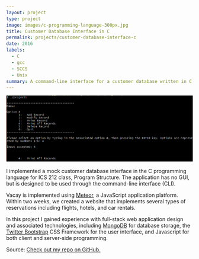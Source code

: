 ```yaml
---
layout: project
type: project
image: images/c-programming-language-300px.jpg
title: Customer Database Interface in C
permalink: projects/customer-database-interface-c
date: 2016
labels:
  - C
  - gcc
  - SCCS
  - Unix
summary: A command-line interface for a customer database written in C for ICS 212, Program Structure.
---
```


<img class="ui large rounded image" src="../images/customer-db-interface-c.png">

I implemented a mock customer database interface in the C programming language for ICS 212 class, Program Structure. The application has no GUI, but is designed to be used through the command-line interface (CLI). 

Vacay is implemented using [Meteor](http://meteor.com), a JavaScript application platform. Within two weeks, we created a website that implements several types of reservations including flights, hotels, and car rentals.

In this project I gained experience with full-stack web application design and associated technologies, including [MongoDB](http://mongodb.com) for database storage, the [Twitter Bootstrap](http://getbootstrap.com/) CSS Framework for the user interface, and Javascript for both client and server-side programming. 
 
Source: <a href="https://github.com/wyattbartlett/customer-database-interface-c"><i class="large github icon"></i>Check out my repo on GitHub.</a>
